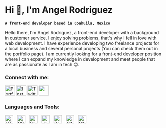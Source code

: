 # Hi 👋, I'm Angel Rodriguez
**`A front-end developer based in Coahuila, Mexico`**

Hello there, I'm Angel Rodriguez, a front-end developer with a background in customer service. I enjoy solving problems, that's why I fell in love with web development. I have experience developing two freelance projects for a local business and several personal projects (You can check them out in the portfolio page). I am currently looking for a front-end developer position where I can expand my knowledge in development and meet people that are as passionate as I am in tech 😊.

### Connect with me:

<p>
  <a target='_blank' href="https://ardzcodes.tech"><img width="32px" alt="Portfolio" title="Portfolio" src="https://img.icons8.com/fluency-systems-regular/48/null/internet.png"/></a>  
  <a href="https://www.instagram.com/ardzcodes24/"><img width="32px" alt="Instagram" title="Instagram" src="https://img.icons8.com/material/48/null/instagram-new--v1.png"/></a>
  <a href="https://twitter.com/ardzcodes24"><img width="32px" alt="Twitter" title="Twitter" src="https://img.icons8.com/material/48/null/twitter--v2.png"/></a>
  <a href="https://www.linkedin.com/in/ardzcodes/" alt="Linkedin" title="Linkedin"><img width="32px" src="https://img.icons8.com/material/48/null/linkedin--v1.png"/></a>
  
</p>

### Languages and Tools:

<img align="left" alt="HTML5" width="26px" src="https://cdn.jsdelivr.net/gh/devicons/devicon/icons/html5/html5-original.svg" style="padding-right:10px;" />
<img align="left" alt="CSS3" width="26px" src="https://cdn.jsdelivr.net/gh/devicons/devicon/icons/css3/css3-original.svg" style="padding-right:10px;" />
<img align="left" alt="Sass" width="26px" src="https://cdn.jsdelivr.net/gh/devicons/devicon/icons/sass/sass-original.svg" style="padding-right:10px;" />
<img align="left" alt="JavaScript" width="26px" src="https://cdn.jsdelivr.net/gh/devicons/devicon/icons/javascript/javascript-original.svg" style="padding-right:10px;" />
<img align="left" alt="React" width="26px" src="https://cdn.jsdelivr.net/gh/devicons/devicon/icons/react/react-original.svg" style="padding-right:10px;" />
<img align="left" alt="Git" width="26px" src="https://cdn.jsdelivr.net/gh/devicons/devicon/icons/git/git-original.svg" style="padding-right:10px;" />
<img align="left" alt="GitHub" width="26px" src="https://user-images.githubusercontent.com/3369400/139448065-39a229ba-4b06-434b-bc67-616e2ed80c8f.png" style="padding-right:10px;" />

